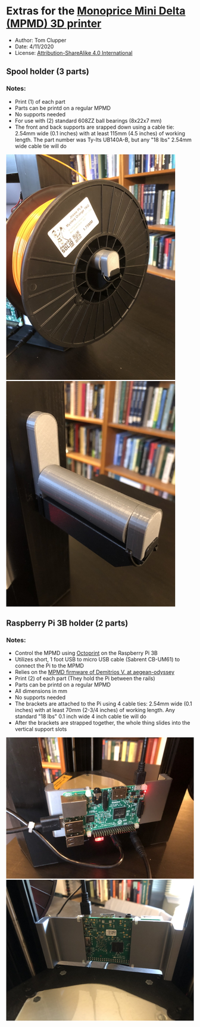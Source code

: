 # Extras for the [Monoprice Mini Delta (MPMD) 3D printer](https://www.monoprice.com/product?p_id=21666)
* Author:  Tom Clupper
* Date: 4/11/2020
* License: [Attribution-ShareAlike 4.0 International](https://creativecommons.org/licenses/by-sa/4.0)

## Spool holder (3 parts)

### Notes:
* Print (1) of each part
* Parts can be printd on a regular MPMD
* No supports needed
* For use with (2) standard 608ZZ ball bearings (8x22x7 mm)
* The front and back supports are srapped down using a cable tie: 2.54mm wide (0.1 inches) with at least 115mm (4.5 inches) of working length. The part number was Ty-Its UB140A-B, but any "18 lbs" 2.54mm wide cable tie will do	

![Image of Spool holder w/o spool](https://github.com/tclupper/MPMDextras/blob/master/SpoolHolder/SpoolHolderWithSpool.jpg)
![Image of Spool holder w/o spool](https://github.com/tclupper/MPMDextras/blob/master/SpoolHolder/SpoolHolderNoSpool.jpg)


## Raspberry Pi 3B holder (2 parts) 

### Notes:
* Control the MPMD using [Octoprint](https://octoprint.org/download/) on the Raspberry Pi 3B
* Utilizes short, 1 foot USB to micro USB cable (Sabrent CB-UM61) to connect the Pi to the MPMD
* Relies on the [MPMD firmware of Demitrios V. at aegean-odyssey](https://github.com/aegean-odyssey/mpmd_marlin_1.1.x)
* Print (2) of each part (They hold the Pi between the rails)
* Parts can be printd on a regular MPMD
* All dimensions in mm
* No supports needed
* The brackets are attached to the Pi using 4 cable ties: 2.54mm wide (0.1 inches) with at least 70mm (2-3/4 inches) of working length. Any standard "18 lbs" 0.1  inch wide 4 inch cable tie will do
* After the brackets are strapped together, the whole thing slides into the vertical support slots
    
![Image of Spool holder w/o spool](https://github.com/tclupper/MPMDextras/blob/master/PiHolder/PiHolderFront.jpg)
![Image of Spool holder w/o spool](https://github.com/tclupper/MPMDextras/blob/master/PiHolder/PiHolderBack.jpg)

